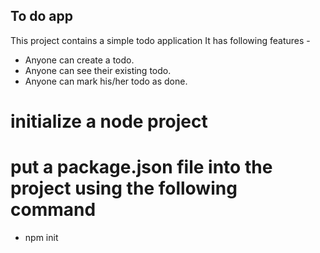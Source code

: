 ## To do app
This project contains a simple todo application
It has following features -
- Anyone can create a todo.
-  Anyone can see their existing todo.
- Anyone can mark his/her todo as done.


# initialize a node project
# put a package.json file into the project using the following command
- npm init

